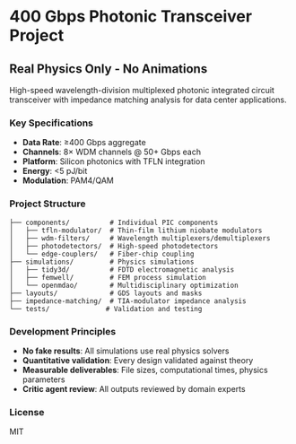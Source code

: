 # 400 Gbps Photonic Transceiver Project

## Real Physics Only - No Animations

High-speed wavelength-division multiplexed photonic integrated circuit transceiver with impedance matching analysis for data center applications.

### Key Specifications
- **Data Rate**: ≥400 Gbps aggregate
- **Channels**: 8× WDM channels @ 50+ Gbps each
- **Platform**: Silicon photonics with TFLN integration
- **Energy**: <5 pJ/bit
- **Modulation**: PAM4/QAM

### Project Structure
```
├── components/          # Individual PIC components
│   ├── tfln-modulator/  # Thin-film lithium niobate modulators
│   ├── wdm-filters/     # Wavelength multiplexers/demultiplexers
│   ├── photodetectors/  # High-speed photodetectors
│   └── edge-couplers/   # Fiber-chip coupling
├── simulations/         # Physics simulations
│   ├── tidy3d/          # FDTD electromagnetic analysis
│   ├── femwell/         # FEM process simulation
│   └── openmdao/        # Multidisciplinary optimization
├── layouts/             # GDS layouts and masks
├── impedance-matching/  # TIA-modulator impedance analysis
└── tests/              # Validation and testing
```

### Development Principles
- **No fake results**: All simulations use real physics solvers
- **Quantitative validation**: Every design validated against theory
- **Measurable deliverables**: File sizes, computational times, physics parameters
- **Critic agent review**: All outputs reviewed by domain experts

### License
MIT
